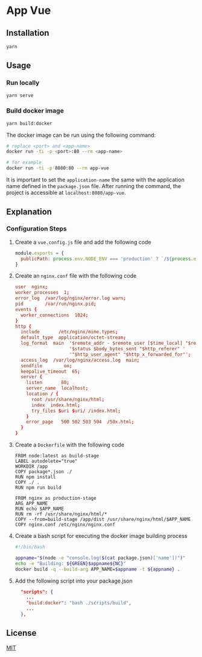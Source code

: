 # App Vue

## Installation

```bash
yarn
```

## Usage

### Run locally

```bash
yarn serve
```

### Build docker image

```bash
yarn build:docker
```

The docker image can be run using the following command:

```bash
# replace <port> and <app-name>
docker run -ti -p <port>:80 --rm <app-name>

# for example
docker run -ti -p 8080:80 --rm app-vue
```

It is important to set the `application-name` the same with the application name defined in the `package.json` file. After running the command, the project is accessible at `localhost:8080/app-vue`.

## Explanation

### Configuration Steps

1. Create a `vue.config.js` file and add the following code

    ```javascript
    module.exports = {
      publicPath: process.env.NODE_ENV === 'production' ? `/${process.env.npm_package_name}/` : '/'
    }
    ```

1. Create an `nginx.conf` file with the following code

    ```conf
    user  nginx;
    worker_processes  1;
    error_log  /var/log/nginx/error.log warn;
    pid        /var/run/nginx.pid;
    events {
      worker_connections  1024;
    }
    http {
      include       /etc/nginx/mime.types;
      default_type  application/octet-stream;
      log_format  main  '$remote_addr - $remote_user [$time_local] "$request" '
                        '$status $body_bytes_sent "$http_referer" '
                        '"$http_user_agent" "$http_x_forwarded_for"';
      access_log  /var/log/nginx/access.log  main;
      sendfile        on;
      keepalive_timeout  65;
      server {
        listen       80;
        server_name  localhost;
        location / {
          root /usr/share/nginx/html;
          index  index.html;
          try_files $uri $uri/ /index.html;
        }
        error_page   500 502 503 504  /50x.html;
      }
    }
    ```

1. Create a `Dockerfile` with the following code

    ```docker
    FROM node:latest as build-stage
    LABEL autodelete="true"
    WORKDIR /app
    COPY package*.json ./
    RUN npm install
    COPY ./ .
    RUN npm run build

    FROM nginx as production-stage
    ARG APP_NAME
    RUN echo $APP_NAME
    RUN rm -rf /usr/share/nginx/html/*
    COPY --from=build-stage /app/dist /usr/share/nginx/html/$APP_NAME
    COPY nginx.conf /etc/nginx/nginx.conf
    ```

1. Create a bash script for executing the docker image building process

    ```bash
    #!/bin/bash

    appname="$(node -e "console.log($(cat package.json)['name'])")"
    echo -e "Building: ${GREEN}$appname${NC}"
    docker build -q --build-arg APP_NAME=$appname -t ${appname} .
    ```

1. Add the following script into your package.json

    ```json
      "scripts": {
        ...
        "build:docker": "bash ./scripts/build",
        ...
      },
    ```

## License
[MIT](https://choosealicense.com/licenses/mit/)